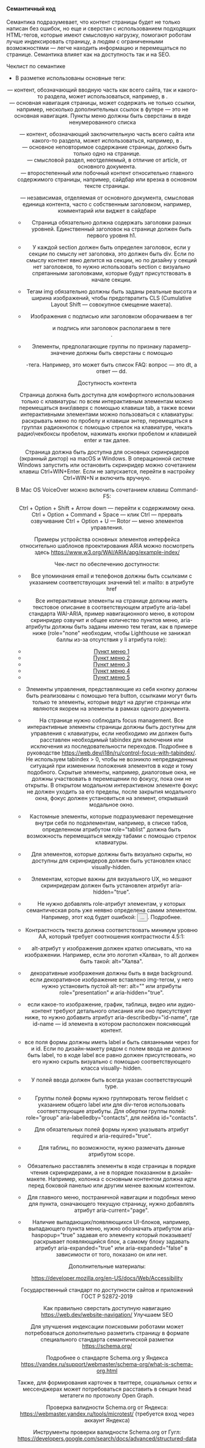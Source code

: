 #### Семантичный код

Семантика подразумевает, что контент страницы будет не только написан без ошибок, но еще и сверстан с использованием подходящих HTML-тегов, которые имеют смысловую нагрузку, помогают роботам лучше индексировать страницу, а людям с ограниченными возможностями — легче находить информацию и перемещаться по странице. Семантика влияет как на доступность так и на SEO.


Чеклист по семантике

- В разметке использованы основные теги:

<header>  — контент, обозначающий вводную часть как всего сайта, так и какого-то раздела, может использоваться, например, в <artice>.

<nav>  — основная навигация страницы, может содержать не только ссылки, например, несколько дополнительных ссылок в футере — это не основная навигация. Пункты меню должны быть сверстаны в виде ненумерованного списка <ul> 

<footer>  — контент, обозначающий заключительную часть всего сайта или какого-то раздела, может использоваться, например, в <artice>.

<main>  — основное неповторимое содержание страницы, должно быть только одно на странице.

<section>  — смысловой раздел, неотделяемый, в отличие от article, от основного документа.

<aside>   — второстепенный или побочный контент относительно главного содержимого страницы, например, сайдбар или врезка в основном тексте страницы. 

<artice>  — независимая, отделяемая от основного документа, смысловая единица контента, часто с собственным заголовком, например, комментарий или виджет в сайдбаре


- Страница обязательно должна содержать заголовки разных уровней. Единственный заголовок на странице должен быть первого уровня h1.

- У каждой section  должен быть определен заголовок, если у секции по смыслу нет заголовка, это должен быть div. Если по смыслу контент явно делится на секции, но по дизайну у секций нет заголовков, то нужно использовать section с визуально спрятанными заголовками, которые будут присутствовать в начале секции.

- Тегам img обязательно должны быть заданы реальные высота и ширина изображений, чтобы предотвратить CLS (Cumulative Layout Shift — совокупное смещение макета).

- Изображения с подписью или заголовком оборачиваем в тег <figure> и подпись или заголовок располагаем в теге <figcaption> .

- Элементы, предполагающие группы по признаку параметр-значение должны быть сверстаны с помощью <dl>-тега. Например, это может быть список FAQ: вопрос — это dt, а ответ — dd.


Доступность контента

Страница должна быть доступна для комфортного использования только с клавиатуры: по всем интерактивным элементам можно перемещаться вниз\вверх с помощью клавиши tab, а также всеми интерактивными элементами можно пользоваться с клавиатуры: раскрывать меню по пробелу и клавиши энтер, перемещаться в группах радиокнопок с помощью стрелок на клавиатуре, чекать радио\чекбоксы пробелом, нажимать кнопки пробелом и клавишей enter и так далее.

Страница должна быть доступна для основных скринридеров (экранный диктор) на macOS и Windows. В операционной системе Windows запустить или остановить скринридер можно сочетанием клавиш Ctrl+WIN+Enter. Если не запускается, перейти в настройку Ctrl+WIN+N и включить вручную.

В Mac OS VoiceOver можно включить сочетанием клавиш Command-F5:

Ctrl + Option + Shift + Arrow down — перейти к содержимому окна.
Ctrl + Option + Command + Space — клик
Ctrl — прервать озвучивание
Ctrl + Option + U — Rotor — меню элементов управления.


Примеры устройства основных элементов интерфейса относительно шаблонов проектирования ARIA можно посмотреть здесь https://www.w3.org/WAI/ARIA/apg/example-index/


Чек-лист по обеспечению доступности:

- Все упоминания email и телефонов должны быть ссылками с указанием соответствующих значений tel: и mailto: в атрибуте href

- Все интерактивные элементы на странице должны иметь текстовое описание в соответствующем атрибуте aria-label стандарта WAI-ARIA, пример навигационного меню, в котором скринридер озвучит и общее количество пунктов меню, aria-атрибуты должны быть заданы именно тем тегам, как в примере ниже (role="none" необходим, чтобы Lighthouse не занижал баллы из-за отсутствия у li атрибута role):
<nav class="nav">
  <ul class="nav__list" aria-label="Главное меню" role="menu" tabindex="0">
    <li role="none" class="nav__item"><a role="menuItem" href="/" target="_blank" rel="nofollow noopener" class="nav__link">Пункт меню 1</a></li>
    <li role="none" class="nav__item"><a role="menuItem" href="/" target="_blank" rel="nofollow noopener" class="nav__link">Пункт меню 2</a></li>
    <li role="none" class="nav__item"><a role="menuItem" href="/" target="_blank" rel="nofollow noopener" class="nav__link">Пункт меню 3</a></li>
    <li role="none" class="nav__item"><a role="menuItem" href="/" target="_blank" rel="nofollow noopener" class="nav__link">Пункт меню 4</a></li>
    <li role="none" class="nav__item"><a role="menuItem" href="/" target="_blank" rel="nofollow noopener" class="nav__link">Пункт меню 5</a></li>
  </ul>
</nav>


- Элементы управления, представляющие из себя кнопку должны быть реализованы с помощью тега button, ссылками могут быть только те элементы, которые ведут на другие страницы или являются якорем на элементы в рамках одного документа.

- На странице нужно соблюдать focus management. Все интерактивные элементы страницы должны быть доступны для управления с клавиатуры, если необходимо им должен быть расставлен необходимый tabindex для включения или исключения из последовательности переходов. Подробнее в руководстве https://web.dev/i18n/ru/control-focus-with-tabindex/. Не используем tabindex > 0, чтобы не возникло непредвиденных ситуаций при изменении положения элементов в коде и тому подобного. Скрытые элементы, например, диалоговые окна, не должны участвовать в перемещении по фокусу, пока они не открыты. В открытом модальном интерактивном элементе фокус не должен уходить за его пределы, после закрытия модального окна, фокус должен установиться на элемент, открывший модальное окно.

- Кастомные элементы, которые подразумевают перемещение внутри себя по подэлементам, например, в списке табов, определенном атрибутом role="tablist" должна быть возможность перемещаться между табами с помощью стрелок клавиатуры.

- Для элементов, которые должны быть визуально скрыты, но доступны для скринридеров должен быть установлен класс visually-hidden.

- Элементам, которые важны для визуального UX, но мешают скринридерам должен быть установлен атрибут aria-hidden="true".

- Не нужно добавлять role-атрибут элементам, у которых семантическая роль уже неявно определена самим элементом. Например, этот код будет ошибкой: <button role=”button”>...</button>. Подробнее.

- Контрастность текста должна соответствовать минимум уровню AA, который требует соотношения контрастности 4.5:1:


- alt-атрибут у изображения должен кратко описывать, что на изображении. Например, если это логотип «Халва», то alt должен быть такой: alt="Халва".

- декоративные изображения должны быть в виде background. если декоративное изображение вставлено img-тегом, у него нужно установить пустой alt-тег: alt=""  или атрибуты  role="presentation"  и  aria-hidden="true".

- если какое-то изображение, график, таблица, видео или аудио-контент требуют детального описания или оно присутствует ниже, то нужно добавить атрибут aria-describedby="id-name", где id-name — id элемента в котором расположен поясняющий контент.

- все поля формы должны иметь label и быть связанными через for и id. Если по дизайн-макету рядом с полем ввода не должно быть label, то в коде label все равно должен присутствовать, но его нужно скрыть визуально с помощью соответствующего класса visually- hidden.

- У полей ввода должен быть всегда указан соответствующий type.

- Группы полей формы нужно группировать тегом fieldset с указанием общего label или для div-тегов использовать соответствующие атрибуты. Для обертки группы полей: role="group" aria-labelledby="contacts", для лейбла id="contacts".

- Для обязательных полей формы нужно указывать атрибут required и aria-required="true".

- Для таблиц, по возможности, нужно размечать данные атрибутом scope.

- Обязательно расставлять элементы в коде страницы в порядке чтения скринридерами, а не в порядке показанном в дизайн-макете. Например, колонка с основным контентом должна идти перед боковой панелью или другим менее важным контентом.

- Для главного меню, постраничной навигации и подобных меню для пункта, означающего текущую страницу, нужно добавлять атрибут aria-current="page".

- Наличие выпадающих/появляющихся UI-блоков, например, выпадающего пункта меню, нужно обозначать атрибутом aria-haspopup="true" задавая его элементу который показывает/раскрывает появляющийся блок, а самому блоку задавать атрибут aria-expanded="true" или aria-expanded="false" в зависимости от того, показано он или нет.


Дополнительные материалы: 

https://developer.mozilla.org/en-US/docs/Web/Accessibility

Государственный стандарт по доступности сайтов и приложений ГОСТ Р 52872-2019 

Как правильно сверстать доступную навигацию https://web.dev/website-navigation/
Улучшаем SEO

Для улучшения индексации поисковыми роботами может потребоваться дополнительно разметить страницу в формате специального стандарта семантической разметки https://schema.org/

Подробнее о стандарте Schema.org у Яндекса https://yandex.ru/support/webmaster/schema-org/what-is-schema-org.html


Также, для формирования карточек в твиттере, социальных сетях и мессенджерах может потребоваться расставить в секции head метатеги по протоколу Open Graph.


Проверка валидности Schema.org от Яндекса: https://webmaster.yandex.ru/tools/microtest/ (требуется вход через аккаунт Яндекса)

Инструменты проверки валидности Schema.org от Гугл: https://developers.google.com/search/docs/advanced/structured-data